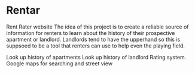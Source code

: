 # Rentar
Rent Rater website
The idea of this project is to create a reliable source of information for renters to learn about the history of their prospective apartment or landlord. Landlords tend to have the upperhand so this is suppsoed to be a tool that renters can use to help even the playing field.

Look up history of apartments
Look up history of landlord
Rating system.
Google maps for searching and street view
